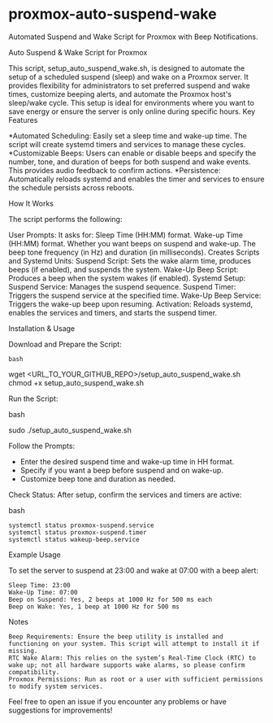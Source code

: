 # proxmox-auto-suspend-wake
Automated Suspend and Wake Script for Proxmox with Beep Notifications.

Auto Suspend & Wake Script for Proxmox

This script, setup_auto_suspend_wake.sh, is designed to automate the setup of a scheduled suspend (sleep) and wake on a Proxmox server. It provides flexibility for administrators to set preferred suspend and wake times, customize beeping alerts, and automate the Proxmox host's sleep/wake cycle. This setup is ideal for environments where you want to save energy or ensure the server is only online during specific hours.
Key Features

*Automated Scheduling: Easily set a sleep time and wake-up time. The script will create systemd timers and services to manage these cycles.
*Customizable Beeps: Users can enable or disable beeps and specify the number, tone, and duration of beeps for both suspend and wake events. This provides audio feedback to confirm actions.
*Persistence: Automatically reloads systemd and enables the timer and services to ensure the schedule persists across reboots.

How It Works

The script performs the following:

User Prompts: It asks for:
        Sleep Time (HH:MM) format.
        Wake-up Time (HH:MM) format.
        Whether you want beeps on suspend and wake-up.
        The beep tone frequency (in Hz) and duration (in milliseconds).
Creates Scripts and Systemd Units:
        Suspend Script: Sets the wake alarm time, produces beeps (if enabled), and suspends the system.
        Wake-Up Beep Script: Produces a beep when the system wakes (if enabled).
Systemd Setup:
        Suspend Service: Manages the suspend sequence.
        Suspend Timer: Triggers the suspend service at the specified time.
        Wake-Up Beep Service: Triggers the wake-up beep upon resuming.
Activation: Reloads systemd, enables the services and timers, and starts the suspend timer.

Installation & Usage

  Download and Prepare the Script:

    bash

wget <URL_TO_YOUR_GITHUB_REPO>/setup_auto_suspend_wake.sh
chmod +x setup_auto_suspend_wake.sh

Run the Script:

bash

sudo ./setup_auto_suspend_wake.sh

Follow the Prompts:

* Enter the desired suspend time and wake-up time in HH
    format.
 *   Specify if you want a beep before suspend and on wake-up.
*    Customize beep tone and duration as needed.

Check Status: After setup, confirm the services and timers are active:

bash

    systemctl status proxmox-suspend.service
    systemctl status proxmox-suspend.timer
    systemctl status wakeup-beep.service

Example Usage

To set the server to suspend at 23:00 and wake at 07:00 with a beep alert:

    Sleep Time: 23:00
    Wake-Up Time: 07:00
    Beep on Suspend: Yes, 2 beeps at 1000 Hz for 500 ms each
    Beep on Wake: Yes, 1 beep at 1000 Hz for 500 ms

Notes

    Beep Requirements: Ensure the beep utility is installed and functioning on your system. This script will attempt to install it if missing.
    RTC Wake Alarm: This relies on the system’s Real-Time Clock (RTC) to wake up; not all hardware supports wake alarms, so please confirm compatibility.
    Proxmox Permissions: Run as root or a user with sufficient permissions to modify system services.

Feel free to open an issue if you encounter any problems or have suggestions for improvements!
